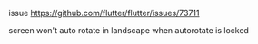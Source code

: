 issue https://github.com/flutter/flutter/issues/73711

screen won't auto rotate in landscape when autorotate is locked